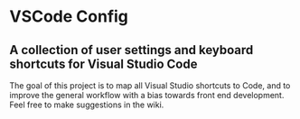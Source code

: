 # VSCode Config
## A collection of user settings and keyboard shortcuts for Visual Studio Code

The goal of this project is to map all Visual Studio shortcuts to Code, and to improve the general workflow with a bias towards front end development. Feel free to make suggestions in the wiki.
